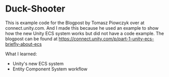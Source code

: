 # Duck-Shooter
This is example code for the Blogpost by Tomasz Piowczyk over at connect.unity.com. And I made this because he used an example to show how the new Unity ECS system works but did not have a code example.  The blogpost can be found at https://connect.unity.com/p/part-1-unity-ecs-briefly-about-ecs

What I learned:
- Unity's new ECS system
- Entity Component System workflow
